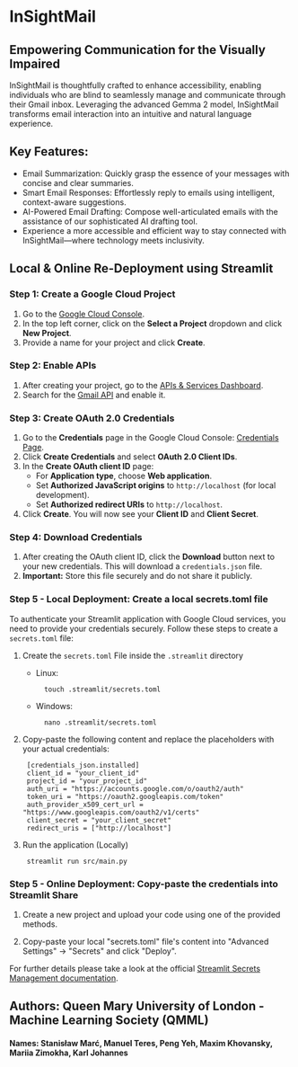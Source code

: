 # **InSightMail**
## **Empowering Communication for the Visually Impaired**

InSightMail is thoughtfully crafted to enhance accessibility, enabling individuals who are blind to seamlessly manage and communicate through their Gmail inbox. Leveraging the advanced Gemma 2 model, InSightMail transforms email interaction into an intuitive and natural language experience.

## **Key Features:**
- Email Summarization: Quickly grasp the essence of your messages with concise and clear summaries.
- Smart Email Responses: Effortlessly reply to emails using intelligent, context-aware suggestions.
- AI-Powered Email Drafting: Compose well-articulated emails with the assistance of our sophisticated AI drafting tool.
- Experience a more accessible and efficient way to stay connected with InSightMail—where technology meets inclusivity.

## **Local & Online Re-Deployment using Streamlit**
### **Step 1: Create a Google Cloud Project**

1. Go to the [Google Cloud Console](https://console.cloud.google.com/).
2. In the top left corner, click on the **Select a Project** dropdown and click **New Project**.
3. Provide a name for your project and click **Create**.

### **Step 2: Enable APIs**

1. After creating your project, go to the [APIs & Services Dashboard](https://console.cloud.google.com/apis/dashboard).
2. Search for the [Gmail API](https://console.cloud.google.com/apis/library/gmail.googleapis.com?) and enable it.

### **Step 3: Create OAuth 2.0 Credentials**

1. Go to the **Credentials** page in the Google Cloud Console: [Credentials Page](https://console.cloud.google.com/apis/credentials).
2. Click **Create Credentials** and select **OAuth 2.0 Client IDs**.
3. In the **Create OAuth client ID** page:
   - For **Application type**, choose **Web application**.
   - Set **Authorized JavaScript origins** to `http://localhost` (for local development).
   - Set **Authorized redirect URIs** to `http://localhost`.
4. Click **Create**. You will now see your **Client ID** and **Client Secret**.

### **Step 4: Download Credentials**

1. After creating the OAuth client ID, click the **Download** button next to your new credentials. This will download a `credentials.json` file.
2. **Important:** Store this file securely and do not share it publicly.

### **Step 5 - Local Deployment: Create a local secrets.toml file**
To authenticate your Streamlit application with Google Cloud services, you need to provide your credentials securely. Follow these steps to create a `secrets.toml` file:

1. Create the `secrets.toml` File inside the `.streamlit` directory

    - Linux:

            touch .streamlit/secrets.toml    

    - Windows:

            nano .streamlit/secrets.toml
    
2. Copy-paste the following content and replace the placeholders with your actual credentials:

        [credentials_json.installed]
        client_id = "your_client_id"
        project_id = "your_project_id"
        auth_uri = "https://accounts.google.com/o/oauth2/auth"
        token_uri = "https://oauth2.googleapis.com/token"
        auth_provider_x509_cert_url = "https://www.googleapis.com/oauth2/v1/certs"
        client_secret = "your_client_secret"
        redirect_uris = ["http://localhost"]


3. Run the application (Locally)

        streamlit run src/main.py


### **Step 5 - Online Deployment: Copy-paste the credentials into Streamlit Share**

1. Create a new project and upload your code using one of the provided methods.

2. Copy-paste your local "secrets.toml" file's content into "Advanced Settings" -> "Secrets" and click "Deploy".

For further details please take a look at the official [Streamlit Secrets Management documentation](https://docs.streamlit.io/deploy/streamlit-community-cloud/deploy-your-app/secrets-management).

## **Authors: Queen Mary University of London - Machine Learning Society (QMML)**
#### **Names:** Stanisław Marć, Manuel Teres, Peng Yeh, Maxim Khovansky, Mariia Zimokha, Karl Johannes
